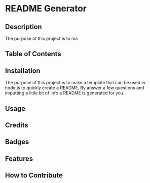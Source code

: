 # README Generator

## Description

The purpose of this project is to ma

## Table of Contents

## Installation
 The purpose of this project is to make a template that can be used in node.js to quickly create a README. By answer a few questions and imputting a little bit of info a README is generated for you.

## Usage


## Credits


## Badges

## Features

## How to Contribute

